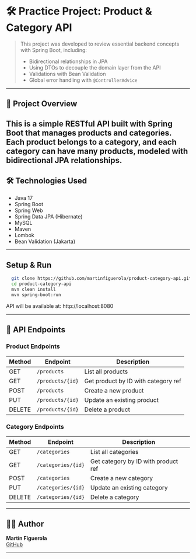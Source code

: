 # 🛠️ Practice Project: Product & Category API

> This project was developed to review essential backend concepts with Spring Boot, including:
> - Bidirectional relationships in JPA
> - Using DTOs to decouple the domain layer from the API
> - Validations with Bean Validation
> - Global error handling with `@ControllerAdvice`

---

## 🧠 Project Overview
This is a simple RESTful API built with Spring Boot that manages products and categories.  
Each product belongs to a category, and each category can have many products, modeled with bidirectional JPA relationships.
---

## 🛠 Technologies Used
- Java 17
- Spring Boot
- Spring Web
- Spring Data JPA (Hibernate)
- MySQL
- Maven
- Lombok
- Bean Validation (Jakarta)

---

## Setup & Run

```bash
  git clone https://github.com/martinfiguerola/product-category-api.git
  cd product-category-api
  mvn clean install
  mvn spring-boot:run
```
API will be available at: http://localhost:8080

---

## 🔗 API Endpoints

### Product Endpoints

| Method  | Endpoint          | Description                         |
|---------|-------------------|-------------------------------------|
| GET     | `/products`       | List all products                   |
| GET     | `/products/{id}`  | Get product by ID with category ref |
| POST    | `/products`       | Create a new product                |
| PUT     | `/products/{id}`  | Update an existing product          |
| DELETE  | `/products/{id}`  | Delete a product                    |

### Category Endpoints

| Method  | Endpoint           | Description                         |
|---------|--------------------|-------------------------------------|
| GET     | `/categories`      | List all categories                 |
| GET     | `/categories/{id}` | Get category by ID with product ref |
| POST    | `/categories`      | Create a new category               |
| PUT     | `/categories/{id}` | Update an existing category         |
| DELETE  | `/categories/{id}` | Delete a category                   |

---

## 🙋‍♂️ Author

**Martín Figuerola**  
[GitHub](https://github.com/martinfiguerola)

---



